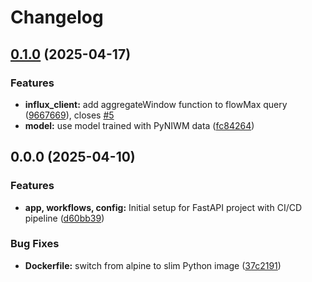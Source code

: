 # Changelog

## [0.1.0](https://github.com/FelizCoder/crewstand.LGBMClassifier/compare/v0.0.0...v0.1.0) (2025-04-17)


### Features

* **influx_client:** add aggregateWindow function to flowMax query ([9667669](https://github.com/FelizCoder/crewstand.LGBMClassifier/commit/9667669b7150c502222e3a99c4f0630d5ff47c77)), closes [#5](https://github.com/FelizCoder/crewstand.LGBMClassifier/issues/5)
* **model:** use model trained with PyNIWM data ([fc84264](https://github.com/FelizCoder/crewstand.LGBMClassifier/commit/fc84264d6694f2928f419a513aa947672164300a))

## 0.0.0 (2025-04-10)


### Features

* **app, workflows, config:** Initial setup for FastAPI project with CI/CD pipeline ([d60bb39](https://github.com/FelizCoder/crewstand.LGBMClassifier/commit/d60bb393cba4a4675845aeb02ccc3f8e8300201e))


### Bug Fixes

* **Dockerfile:** switch from alpine to slim Python image ([37c2191](https://github.com/FelizCoder/crewstand.LGBMClassifier/commit/37c2191dc934b0dbad29a2f76767cb00c1249025))
